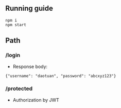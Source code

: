 ## Running guide

```
npm i 
npm start
```

## Path
### /login
+ Response body:
```
{"username": "daotuan", "password": "abcxyz123"}
```
### /protected 
+ Authorization by JWT